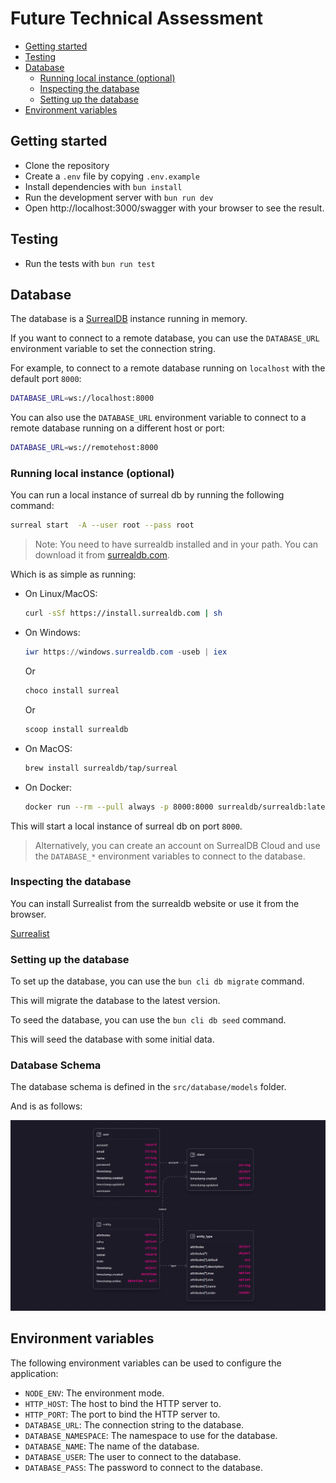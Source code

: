 # Future Technical Assessment

- [Getting started](#getting-started)
- [Testing](#testing)
- [Database](#database)
  - [Running local instance (optional)](#running-local-instance-optional)
  - [Inspecting the database](#inspecting-the-database)
  - [Setting up the database](#setting-up-the-database)
- [Environment variables](#environment-variables)

## Getting started

- Clone the repository
- Create a `.env` file by copying `.env.example`
- Install dependencies with `bun install`
- Run the development server with `bun run dev`
- Open http://localhost:3000/swagger with your browser to see the result.

## Testing

- Run the tests with `bun run test`

## Database

The database is a [SurrealDB](https://surrealdb.com/) instance running in memory.

If you want to connect to a remote database, you can use the `DATABASE_URL` environment variable to set the connection string.

For example, to connect to a remote database running on `localhost` with the default port `8000`:

```bash
DATABASE_URL=ws://localhost:8000
```

You can also use the `DATABASE_URL` environment variable to connect to a remote database running on a different host or port:

```bash
DATABASE_URL=ws://remotehost:8000
```

### Running local instance (optional)

You can run a local instance of surreal db by running the following command:

```bash
surreal start  -A --user root --pass root 
```

> Note: You need to have surrealdb installed and in your path. You can download it from [surrealdb.com](https://surrealdb.com/install).

Which is as simple as running:
- On Linux/MacOS:
    ```bash
    curl -sSf https://install.surrealdb.com | sh
    ```
    
- On Windows:
    ```powershell
    iwr https://windows.surrealdb.com -useb | iex
    ```

    Or

    ```powershell
    choco install surreal
    ```

    Or

    ```powershell
    scoop install surrealdb
    ```

- On MacOS:

    ```bash
    brew install surrealdb/tap/surreal
    ```

- On Docker:

    ```bash
    docker run --rm --pull always -p 8000:8000 surrealdb/surrealdb:latest start
    ```

This will start a local instance of surreal db on port `8000`.

> Alternatively, you can create an account on SurrealDB Cloud and use the `DATABASE_*` environment variables to connect to the database.

### Inspecting the database

You can install Surrealist from the surrealdb website or use it from the browser.

[Surrealist](https://surrealdb.com/surrealist)

### Setting up the database

To set up the database, you can use the `bun cli db migrate` command.

This will migrate the database to the latest version.

To seed the database, you can use the `bun cli db seed` command.

This will seed the database with some initial data.

### Database Schema

The database schema is defined in the `src/database/models` folder.

And is as follows:

![Database Schema](./docs/images/db-schema.png)

## Environment variables

The following environment variables can be used to configure the application:

- `NODE_ENV`: The environment mode.
- `HTTP_HOST`: The host to bind the HTTP server to.
- `HTTP_PORT`: The port to bind the HTTP server to.
- `DATABASE_URL`: The connection string to the database.
- `DATABASE_NAMESPACE`: The namespace to use for the database.
- `DATABASE_NAME`: The name of the database.
- `DATABASE_USER`: The user to connect to the database.
- `DATABASE_PASS`: The password to connect to the database.
